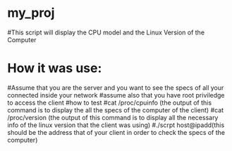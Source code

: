 my_proj
===========================================================================================================================
#This script will display the CPU model and the Linux Version of the Computer
# How it was use:

#Assume that you are the server and you want to see the specs of all your  connected inside your network
#assume also that you have root priviledge to access the client
#how to test
#cat /proc/cpuinfo (the output of this command is to display the all the specs of the computer of the client)
#cat /proc/version (the output of this command is to display all the necessary info of the linux version that the client was using)
#./scrpt host@ipadd(this should be the address that of your client in order to check the specs of the computer)

